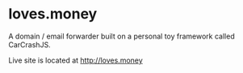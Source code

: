 # loves.money #

A domain / email forwarder built on a personal toy framework called CarCrashJS.

Live site is located at http://loves.money